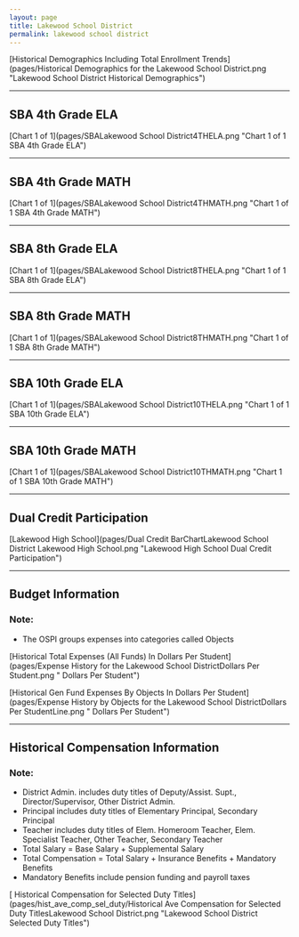 ```yaml
---
layout: page
title: Lakewood School District
permalink: lakewood school district
---
```



[Historical Demographics Including Total Enrollment Trends](pages/Historical Demographics for the Lakewood School District.png "Lakewood School District Historical Demographics")

___

## SBA 4th Grade ELA

[Chart 1 of 1](pages/SBALakewood School District4THELA.png "Chart 1 of 1 SBA 4th Grade ELA")


___

## SBA 4th Grade MATH

[Chart 1 of 1](pages/SBALakewood School District4THMATH.png "Chart 1 of 1 SBA 4th Grade MATH")


___

## SBA 8th Grade ELA

[Chart 1 of 1](pages/SBALakewood School District8THELA.png "Chart 1 of 1 SBA 8th Grade ELA")


___

## SBA 8th Grade MATH

[Chart 1 of 1](pages/SBALakewood School District8THMATH.png "Chart 1 of 1 SBA 8th Grade MATH")


___

## SBA 10th Grade ELA

[Chart 1 of 1](pages/SBALakewood School District10THELA.png "Chart 1 of 1 SBA 10th Grade ELA")


___

## SBA 10th Grade MATH

[Chart 1 of 1](pages/SBALakewood School District10THMATH.png "Chart 1 of 1 SBA 10th Grade MATH")


___

## Dual Credit Participation

[Lakewood High School](pages/Dual Credit BarChartLakewood School District Lakewood High School.png "Lakewood High School Dual Credit Participation")


___

## Budget Information
### Note:
- The OSPI groups expenses into categories called Objects

[Historical Total Expenses (All Funds) In Dollars Per Student](pages/Expense History for the Lakewood School DistrictDollars Per Student.png " Dollars Per Student")

[Historical Gen Fund Expenses By Objects In Dollars Per Student](pages/Expense History by Objects for the Lakewood School DistrictDollars Per StudentLine.png " Dollars Per Student")


___

## Historical Compensation Information
### Note:
- District Admin. includes duty titles of Deputy/Assist. Supt., Director/Supervisor, Other District Admin.
- Principal includes duty titles of Elementary Principal, Secondary Principal
- Teacher includes duty titles of Elem. Homeroom Teacher, Elem. Specialist Teacher, Other Teacher, Secondary Teacher
- Total Salary = Base Salary + Supplemental Salary
- Total Compensation = Total Salary + Insurance Benefits + Mandatory Benefits
- Mandatory Benefits include pension funding and payroll taxes

[ Historical Compensation for Selected Duty Titles](pages/hist_ave_comp_sel_duty/Historical Ave Compensation for Selected Duty TitlesLakewood School District.png "Lakewood School District Selected Duty Titles")


